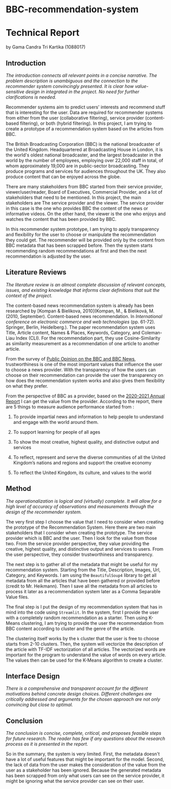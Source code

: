 # BBC-recommendation-system

# Technical Report

by Gama Candra Tri Kartika (1088017)

## Introduction

*The introduction connects all relevant points in a concise narrative. The problem description is unambiguous and the connection to the recommender system convincingly presented. It is clear how value-sensitive design in integrated in the project. No need for further clarifications is needed.*

Recommender systems aim to predict users' interests and recommend stuff that is interesting for the user. Data are required for recommender systems from either from the user (collaborative filtering), service provider (content-based filtering), or both (hybrid filtering).  In this project, I am trying to create a prototype of a recommendation system based on the articles from BBC.

The British Broadcasting Corporation (BBC) is the national broadcaster of the United Kingdom. Headquartered at Broadcasting House in London, it is the world's oldest national broadcaster, and the largest broadcaster in the world by the number of employees, employing over 22,000 staff in total, of whom approximately 19,000 are in public-sector broadcasting. They produce programs and services for audiences throughout the UK. They also produce content that can be enjoyed across the globe.

There are many stakeholders from BBC started from their service provider, viewer/user/reader, Board of Executives, Commercial Provider, and a lot of stakeholders that need to be mentioned. In this project, the main stakeholders are The service provider and the viewer. The service provider in this case is the one who provides BBC the content of the news or informative videos. On the other hand, the viewer is the one who enjoys and watches the content that has been provided by BBC.

In this recommender system prototype, I am trying to apply transparency and flexibility for the user to choose or manipulate the recommendation they could get. The recommender will be provided only by the content from BBC metadata that has been scrapped before. Then the system starts recommending random recommendations at first and then the next recommendation is adjusted by the user.

## Literature Reviews

*The literature review is an almost complete discussion of relevant concepts, issues, and existing knowledge that informs clear definitions that suit the context of the project.*

The content-based news recommendation system is already has been researched by [Kompan & Bielikova, 2010](Kompan, M., & Bieliková, M. (2010, September). Content-based news recommendation. In *International conference on electronic commerce and web technologies* (pp. 61-72). Springer, Berlin, Heidelberg.). The paper recommendation system uses Title, Article content, Names & Places, Keywords, Category, and Coleman-Liau Index (CLI). For the recommendation part, they use Cosine-Similarity as similarity measurement as a recommendation of one article to another article.

From the survey of [Public Opinion on the BBC and BBC News](https://www.ofcom.org.uk/__data/assets/pdf_file/0014/58001/bbc-annex2.pdf), trustworthiness is one of the most important values that influence the user to choose a news provider. With the transparency of how the users can choose on their recommendation can provide the user the transparency on how does the recommendation system works and also gives them flexibility on what they prefer.

From the perspective of BBC as a provider, based on the [2020-2021 Annual Report](https://downloads.bbc.co.uk/aboutthebbc/reports/annualreport/2020-21.pdf#page=20) I can get the value from the provider. According to the report, there are 5 things to measure audience performance started from : 

1. To provide impartial news and information to help people to understand and engage with the world around them.

2. To support learning for people of all ages

3. To show the most creative, highest quality, and distinctive output and services

4. To reflect, represent and serve the diverse communities of all the United Kingdom’s nations   and regions and support the creative economy

5. To reflect the United Kingdom, its culture, and values to the world

## Method

*The operationalization is logical and (virtually) complete. It will allow for a high level of accuracy of observations and measurements through the design of the recommender system.*

The very first step I choose the value that I need to consider when creating the prototype of the Recommendation System.  Here there are two main stakeholders that I consider when creating the prototype. The service provider which is BBC and the user. Then I look for the value from those two. From the service provider perspective, they value providing the creative, highest quality, and distinctive output and services to users. From the user perspective, they consider trustworthiness and transparency.

The next step is to gather all of the metadata that might be useful for my recommendation system. Starting from the Title, Description, Images, Url, Category, and Keywords. I am using the `BeautifulSoup4` library to get all metadata from all the articles that have been gathered or provided before (credit to Mr. Heikmann). Then I save all the metadata from all articles to process it later as a recommendation system later as a Comma Separable Value files.

The final step is I put the design of my recommendation system that has in mind into the code using `Streamlit`. In the system, first I provide the user with a completely random recommendation as a starter. Then using K-Means clustering, I am trying to provide the user the recommendation from BBC content according to cluster and the genre of the article.

The clustering itself works by the `k` cluster that the user is free to choose starts from 2-10 clusters. Then, the system will vectorize the description of the article with TF-IDF vectorization of all articles. The vectorized words are important for the program to understand the value of words on every article. The values then can be used for the K-Means algorithm to create a cluster.

## Interface Design

*There is a comprehensive and transparent account for the different motivations behind concrete design choices. Different challenges are critically addressed and arguments for the chosen approach are not only convincing but close to optimal.*



## Conclusion

*The conclusion is concise, complete, critical, and proposes feasible steps for future research. The reader has few if any questions about the research process as it is presented in the report.*

So in the summary, the system is very limited. First, the metadata doesn't have a lot of useful features that might be important for the model. Second, the lack of data from the user makes the consideration of the value from the user as a stakeholder has been ignored. Because the generated metadata has been scrapped from only what users can see on the service provider, it might be ignoring what the service provider can see on their user.
